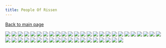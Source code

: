 ```yaml
---
title: People Of Rissen
---
```


[Back to main page](https://maburke.github.io/Blackdragonpencraft/)

![](https://github.com/Maburke/Blackdragonpencraft/blob/master/Bdpc_images/opening.jpg?raw=true)
![](https://github.com/Maburke/Blackdragonpencraft/blob/master/Bdpc_images/pg1.jpg?raw=true)
![](https://github.com/Maburke/Blackdragonpencraft/blob/master/Bdpc_images/pg2.jpg?raw=true)
![](https://github.com/Maburke/Blackdragonpencraft/blob/master/Bdpc_images/pg3.jpg?raw=true)
![](https://github.com/Maburke/Blackdragonpencraft/blob/master/Bdpc_images/pg4.jpg?raw=true)
![](https://github.com/Maburke/Blackdragonpencraft/blob/master/Bdpc_images/ep1.jpg?raw=true)
![](https://github.com/Maburke/Blackdragonpencraft/blob/master/Bdpc_images/pg5.jpg?raw=true)
![](https://github.com/Maburke/Blackdragonpencraft/blob/master/Bdpc_images/part1.jpg?raw=true)
![](https://github.com/Maburke/Blackdragonpencraft/blob/master/Bdpc_images/pg6.jpg?raw=true)
![](https://github.com/Maburke/Blackdragonpencraft/blob/master/Bdpc_images/pg7.jpg?raw=true)
![](https://github.com/Maburke/Blackdragonpencraft/blob/master/Bdpc_images/PeopleOfRissen.jpg?raw=true)
![](https://github.com/Maburke/Blackdragonpencraft/blob/master/Bdpc_images/pg8.jpg?raw=true)
![](https://github.com/Maburke/Blackdragonpencraft/blob/master/Bdpc_images/pg9.jpg?raw=true)
![](https://github.com/Maburke/Blackdragonpencraft/blob/master/Bdpc_images/pg10.jpg?raw=true)
![](https://github.com/Maburke/Blackdragonpencraft/blob/master/Bdpc_images/pg11.jpg?raw=true)
![](https://github.com/Maburke/Blackdragonpencraft/blob/master/Bdpc_images/pg12.jpg?raw=true)
![](https://github.com/Maburke/Blackdragonpencraft/blob/master/Bdpc_images/pg13.jpg?raw=true)
![](https://github.com/Maburke/Blackdragonpencraft/blob/master/Bdpc_images/pg14.jpg?raw=true)
![](https://github.com/Maburke/Blackdragonpencraft/blob/master/Bdpc_images/pg15.jpg?raw=true)
![](https://github.com/Maburke/Blackdragonpencraft/blob/master/Bdpc_images/pg16.jpg?raw=true)
![](https://github.com/Maburke/Blackdragonpencraft/blob/master/Bdpc_images/pg17.jpg?raw=true)
![](https://github.com/Maburke/Blackdragonpencraft/blob/master/Bdpc_images/pg18.jpg?raw=true)
![](https://github.com/Maburke/Blackdragonpencraft/blob/master/Bdpc_images/pg19.jpg?raw=true)
![](https://github.com/Maburke/Blackdragonpencraft/blob/master/Bdpc_images/pg20.jpg?raw=true)
![](https://github.com/Maburke/Blackdragonpencraft/blob/master/Bdpc_images/pg21.jpg?raw=true)
![](https://github.com/Maburke/Blackdragonpencraft/blob/master/Bdpc_images/pg22.jpg?raw=true)
![](https://github.com/Maburke/Blackdragonpencraft/blob/master/Bdpc_images/pg23.jpg?raw=true)
![](https://github.com/Maburke/Blackdragonpencraft/blob/master/Bdpc_images/pg24.jpg?raw=true)
![](https://github.com/Maburke/Blackdragonpencraft/blob/master/Bdpc_images/pg25.jpg?raw=true)
![](https://github.com/Maburke/Blackdragonpencraft/blob/master/Bdpc_images/pg26.jpg?raw=true)
![](https://github.com/Maburke/Blackdragonpencraft/blob/master/Bdpc_images/pg27.jpg?raw=true)
![](https://github.com/Maburke/Blackdragonpencraft/blob/master/Bdpc_images/pg28.jpg?raw=true)
![](https://github.com/Maburke/Blackdragonpencraft/blob/master/Bdpc_images/pg29.jpg?raw=true)
![](https://github.com/Maburke/Blackdragonpencraft/blob/master/Bdpc_images/pg30.jpg?raw=true)
![](https://github.com/Maburke/Blackdragonpencraft/blob/master/Bdpc_images/pg31.jpg?raw=true)
![](https://github.com/Maburke/Blackdragonpencraft/blob/master/Bdpc_images/pg32.jpg?raw=true)
![](https://github.com/Maburke/Blackdragonpencraft/blob/master/Bdpc_images/pg33.jpg?raw=true)
![](https://github.com/Maburke/Blackdragonpencraft/blob/master/Bdpc_images/pg34.jpg?raw=true)
![](https://github.com/Maburke/Blackdragonpencraft/blob/master/Bdpc_images/pg35.jpg?raw=true)
![](https://github.com/Maburke/Blackdragonpencraft/blob/master/Bdpc_images/pg36.jpg?raw=true)
![](https://github.com/Maburke/Blackdragonpencraft/blob/master/Bdpc_images/pg37.jpg?raw=true)
![](https://github.com/Maburke/Blackdragonpencraft/blob/master/Bdpc_images/pg38.jpg?raw=true)
![](https://github.com/Maburke/Blackdragonpencraft/blob/master/Bdpc_images/pg39.jpg?raw=true)
![](https://github.com/Maburke/Blackdragonpencraft/blob/master/Bdpc_images/EndPart1.jpg?raw=true)
